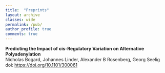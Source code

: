 ```yaml
---
title:  "Preprints"
layout: archive
classes: wide
permalink: /pub/
author_profile: true
comments: true
---
```


**Predicting the Impact of cis-Regulatory Variation on Alternative Polyadenylation**<br/>
Nicholas Bogard, Johannes Linder, Alexander B Rosenberg, Georg Seelig<br/>
doi: <https://doi.org/10.1101/300061>
